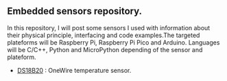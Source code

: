 ## Embedded sensors repository.

In this repository, I will post some sensors I used with information about their physical principle, interfacing and code examples.The targeted plateforms will be Raspberry Pi, Raspberry Pi Pico and Arduino. Languages will be C/C++, Python and MicroPython depending of the sensor and plateform.


- [DS18B20](/DS18B20) : OneWire temperature sensor.</li>

